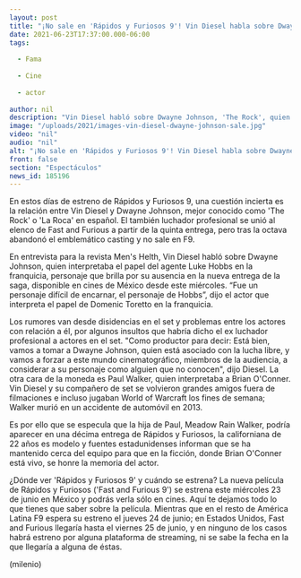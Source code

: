 ```yaml
---
layout: post
title: "¡No sale en 'Rápidos y Furiosos 9'! Vin Diesel habla sobre Dwayne Johnson, 'The Rock'"
date: 2021-06-23T17:37:00.000-06:00
tags:
  
  - Fama
  
  - Cine
  
  - actor
  
author: nil
description: "Vin Diesel habló sobre Dwayne Johnson, 'The Rock', quien formó parte del casting de Rápidos y Furiosos en cuatro ocasiones, pero ya no sale en la novena entrega."
image: "/uploads/2021/images-vin-diesel-dwayne-johnson-sale.jpg"
video: "nil"
audio: "nil"
alt: "¡No sale en 'Rápidos y Furiosos 9'! Vin Diesel habla sobre Dwayne Johnson, 'The Rock'"
front: false
section: "Espectáculos"
news_id: 185196
---
```


En estos días de estreno de Rápidos y Furiosos 9, una cuestión incierta es la relación entre Vin Diesel y Dwayne Johnson, mejor conocido como 'The Rock' o 'La Roca' en español. El también luchador profesional se unió al elenco de Fast and Furious a partir de la quinta entrega, pero tras la octava abandonó el emblemático casting y no sale en F9. 

En entrevista para la revista Men's Helth, Vin Diesel habló sobre Dwayne Johnson, quien interpretaba el papel del agente Luke Hobbs en la franquicia, personaje que brilla por su ausencia en la nueva entrega de la saga, disponible en cines de México desde este miércoles. “Fue un personaje difícil de encarnar, el personaje de Hobbs”, dijo el actor que interpreta el papel de Domenic Toretto en la franquicia.

Los rumores van desde disidencias en el set y problemas entre los actores con relación a él, por algunos insultos que habría dicho el ex luchador profesional a actores en el set. "Como productor para decir: Está bien, vamos a tomar a Dwayne Johnson, quien está asociado con la lucha libre, y vamos a forzar a este mundo cinematográfico, miembros de la audiencia, a considerar a su personaje como alguien que no conocen", dijo Diesel. La otra cara de la moneda es Paul Walker, quien interpretaba a Brian O'Conner. Vin Diesel y su compañero de set se volvieron grandes amigos fuera de filmaciones e incluso jugaban World of Warcraft los fines de semana; Walker murió en un accidente de automóvil en 2013.

Es por ello que se especula que la hija de Paul, Meadow Rain Walker, podría aparecer en una décima entrega de Rápidos y Furiosos, la californiana de 22 años es modelo y fuentes estadunidenses informan que se ha mantenido cerca del equipo para que en la ficción, donde Brian O'Conner está vivo, se honre la memoria del actor. 

​¿Dónde ver 'Rápidos y Furiosos 9' y cuándo se estrena? La nueva película de Rápidos y Furiosos ('Fast and Furious 9') se estrena este miércoles 23 de junio en México y podrás verla sólo en cines. Aquí te dejamos todo lo que tienes que saber sobre la película. Mientras que en el resto de América Latina F9 espera su estreno el jueves 24 de junio; en Estados Unidos, Fast and Furious llegaría hasta el viernes 25 de junio, y en ninguno de los casos habrá estreno por alguna plataforma de streaming, ni se sabe la fecha en la que llegaría a alguna de éstas. 

(milenio)